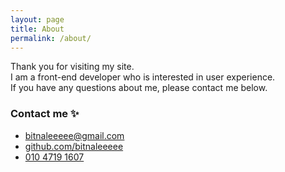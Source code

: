 ```yaml
---
layout: page
title: About
permalink: /about/
---
```


Thank you for visiting my site.  
I am a front-end developer who is interested in user experience.  
If you have any questions about me, please contact me below.  

### Contact me ✨
* [bitnaleeeee@gmail.com](mailto:bitnaleeeee@gmail.com)
* [github.com/bitnaleeeee](https://github.com/bitnaleeeee)
* <a href="tel:01047191607">010 4719 1607</a>
